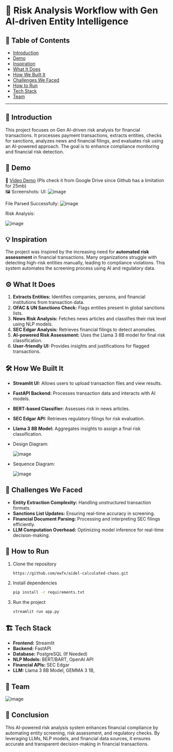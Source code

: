 # 🚀 Risk Analysis Workflow with Gen AI-driven Entity Intelligence

## 📌 Table of Contents
- [Introduction](#-Introduction)
- [Demo](https://drive.google.com/file/d/1zfLjbGGiQM5OJMs8UFQ7v0u38tvk6duo/view?usp=sharing )
- [Inspiration](#-inspiration)
- [What It Does](#-what-it-does)
- [How We Built It](#-how-we-built-it)
- [Challenges We Faced](#challenges-we-faced)
- [How to Run](#how-to-run)
- [Tech Stack](#tech-stack)
- [Team](#-Team)

---

## 🎯 Introduction
This project focuses on Gen AI-driven risk analysis for financial transactions. It processes payment transactions, extracts entities, checks for sanctions, analyzes news and financial filings, and evaluates risk using an AI-powered approach. The goal is to enhance compliance monitoring and financial risk detection.

## 🎥 Demo
🔗 [Video Demo](https://drive.google.com/file/d/1zfLjbGGiQM5OJMs8UFQ7v0u38tvk6duo/view?usp=sharing ) (Pls check it from Google Drive since Github has a limitation for 25mb)  
🖼️ Screenshots:
UI:
![image](https://github.com/user-attachments/assets/b5f3ecdd-d65c-4e31-861b-aadb5a6d41c6)

File Parsed Successfully:
![image](https://github.com/user-attachments/assets/b4f73a2d-6f90-4966-8c37-63640582ae62)

Risk Analysis:

![image](https://github.com/user-attachments/assets/6345fc2f-47ff-49b8-a297-ba131eaa1460)


## 💡 Inspiration
The project was inspired by the increasing need for **automated risk assessment** in financial transactions. Many organizations struggle with detecting high-risk entities manually, leading to compliance violations. This system automates the screening process using AI and regulatory data.

## ⚙️ What It Does
1. **Extracts Entities:** Identifies companies, persons, and financial institutions from transaction data.
2. **OFAC & UN Sanctions Check:** Flags entities present in global sanctions lists.
3. **News Risk Analysis:** Fetches news articles and classifies their risk level using NLP models.
4. **SEC Edgar Analysis:** Retrieves financial filings to detect anomalies.
5. **AI-powered Risk Assessment:** Uses the Llama 3 8B model for final risk classification.
6. **User-friendly UI:** Provides insights and justifications for flagged transactions.

## 🛠️ How We Built It
- **Streamlit UI:** Allows users to upload transaction files and view results.
- **FastAPI Backend:** Processes transaction data and interacts with AI models.
- **BERT-based Classifier:** Assesses risk in news articles.
- **SEC Edgar API:** Retrieves regulatory filings for risk evaluation.
- **Llama 3 8B Model:** Aggregates insights to assign a final risk classification.
  
- Design Diagram:

  
  ![image](https://github.com/user-attachments/assets/86b7f4e2-4fbe-41ac-b829-e7d48920a200)

- Sequence Diagram:

  
  ![image](https://github.com/user-attachments/assets/f729f60f-273c-4a6d-8014-fca6d194fd27)

## 🚧 Challenges We Faced
- **Entity Extraction Complexity:** Handling unstructured transaction formats.
- **Sanctions List Updates:** Ensuring real-time accuracy in screening.
- **Financial Document Parsing:** Processing and interpreting SEC filings efficiently.
- **LLM Computation Overhead:** Optimizing model inference for real-time decision-making.

## 🏃 How to Run
1. Clone the repository  
   ```
   https://github.com/ewfx/aidel-calculated-chaos.git
   ```
2. Install dependencies  
   ```sh
   pip install -r requirements.txt  
   ```
3. Run the project  
   ```sh
   streamlit run app.py  
   ```

## 🏗️ Tech Stack
- **Frontend:** Streamlit
- **Backend:** FastAPI
- **Database:** PostgreSQL (If Needed)
- **NLP Models:** BERT/BART, OpenAI API
- **Financial APIs:** SEC Edgar
- **LLM:** Llama 3 8B Model, GEMMA 3 1B, 

## 👥 Team
![image](https://github.com/user-attachments/assets/85b8474b-336c-4a75-bfef-a009d86f917d)


## 🎯 Conclusion
This AI-powered risk analysis system enhances financial compliance by automating entity screening, risk assessment, and regulatory checks. By leveraging LLMs, NLP models, and financial data sources, it ensures accurate and transparent decision-making in financial transactions.
